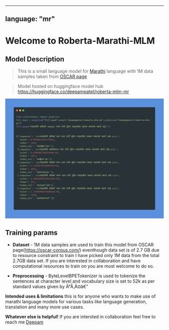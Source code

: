 
---
language: "mr"
---

# Welcome to Roberta-Marathi-MLM

## Model Description
 
> This is a small language model for [Marathi](https://en.wikipedia.org/wiki/Marathi) language with 1M data samples taken from
  [OSCAR page](https://oscar-public.huma-num.fr/shuffled/mr_dedup.txt.gz)

> Model hosted on huggingface model hub https://huggingface.co/deepampatel/roberta-mlm-mr

![output](static/output.png)

## Training params 

- **Dataset** - 1M data samples are used to train this model from OSCAR page(https://oscar-corpus.com/) eventhough data set is of 2.7 GB due to resource constraint to train 
I have picked only 1M data from the total 2.7GB data set. If you are interested in collaboration and have computational resources to train on you are most welcome to do so.

- **Preprocessing** - ByteLevelBPETokenizer is used to tokenize the sentences at character level and vocabulary size is set to 52k as per standard values given by Ã°Å¸Â¤â€” 
<!-- - **Hyperparameters** - __ByteLevelBPETokenizer__ : vocabulary size = 52_000 and  min_frequency = 2
                        __Trainer__ :               num_train_epochs=12 - trained for 12 epochs
                                                    per_gpu_train_batch_size=64 - batch size for the datasamples is 64
                                                    save_steps=10_000 - save model for every 10k steps
                                                    save_total_limit=2 - save limit is set for 2 -->

**Intended uses & limitations**
  this is for anyone who wants to make use of marathi language models for various tasks like language generation, translation and many more use cases.

**Whatever else is helpful!**
  If you are intersted in collaboration feel free to reach  me [Deepam](mailto:deepam8155@gmail.com)
